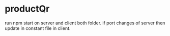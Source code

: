# productQr
run npm start on server and client both folder.
if port changes of server then update in constant file in client.
